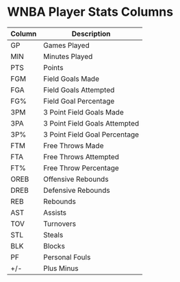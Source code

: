 # WNBA Player Stats Columns

| Column | Description                    |
|--------|--------------------------------|
| GP     | Games Played                   |
| MIN    | Minutes Played                 |
| PTS    | Points                         |
| FGM    | Field Goals Made               |
| FGA    | Field Goals Attempted          |
| FG%    | Field Goal Percentage          |
| 3PM    | 3 Point Field Goals Made       |
| 3PA    | 3 Point Field Goals Attempted  |
| 3P%    | 3 Point Field Goal Percentage  |
| FTM    | Free Throws Made               |
| FTA    | Free Throws Attempted          |
| FT%    | Free Throw Percentage          |
| OREB   | Offensive Rebounds             |
| DREB   | Defensive Rebounds             |
| REB    | Rebounds                       |
| AST    | Assists                        |
| TOV    | Turnovers                      |
| STL    | Steals                         |
| BLK    | Blocks                         |
| PF     | Personal Fouls                 |
| +/-    | Plus Minus                     |
